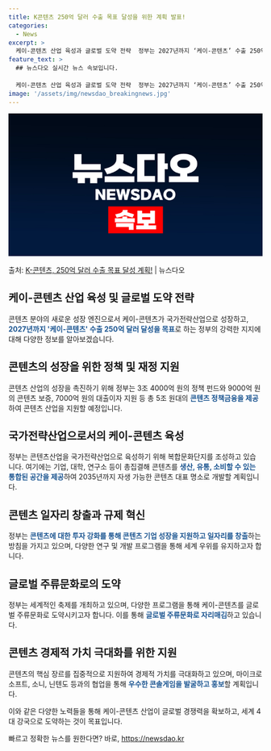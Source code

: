 ```yaml
---
title: K콘텐츠 250억 달러 수출 목표 달성을 위한 계획 발표!
categories:
  - News
excerpt: >
  케이-콘텐츠 산업 육성과 글로벌 도약 전략  정부는 2027년까지 ‘케이-콘텐츠’ 수출 250억 달러 달성을…
feature_text: >
  ## 뉴스다오 실시간 뉴스 속보입니다.

  케이-콘텐츠 산업 육성과 글로벌 도약 전략  정부는 2027년까지 ‘케이-콘텐츠’ 수출 250억 달러 달성을…
image: '/assets/img/newsdao_breakingnews.jpg'
---
```


![뉴스다오 속보](/assets/img/newsdao_breakingnews.jpg)

<p>출처: <a href="https://newsdao.kr/4299" rel="dofollow">K-콘텐츠, 250억 달러 수출 목표 달성 계획!</a> | 뉴스다오</p>

<h2 data-ke-size="size26">케이-콘텐츠 산업 육성 및 글로벌 도약 전략</h2>
콘텐츠 분야의 새로운 성장 엔진으로서 케이-콘텐츠가 국가전략산업으로 성장하고, <b><span style="color: #1a5490;">2027년까지 '케이-콘텐츠' 수출 250억 달러 달성을 목표</span></b>로 하는 정부의 강력한 지지에 대해 다양한 정보를 알아보겠습니다.

<h2 data-ke-size="size26">콘텐츠의 성장을 위한 정책 및 재정 지원</h2>
콘텐츠 산업의 성장을 촉진하기 위해 정부는 3조 4000억 원의 정책 펀드와 9000억 원의 콘텐츠 보증, 7000억 원의 대출이자 지원 등 총 5조 원대의 <b><span style="color: #1a5490;">콘텐츠 정책금융을 제공</span></b>하여 콘텐츠 산업을 지원할 예정입니다.

<h2 data-ke-size="size26">국가전략산업으로서의 케이-콘텐츠 육성</h2>
정부는 콘텐츠산업을 국가전략산업으로 육성하기 위해 복합문화단지를 조성하고 있습니다. 여기에는 기업, 대학, 연구소 등이 총집결해 콘텐츠를 <b><span style="color: #1a5490;">생산, 유통, 소비할 수 있는 통합된 공간을 제공</span></b>하여 2035년까지 자생 가능한 콘텐츠 대표 명소로 개발할 계획입니다.

<h2 data-ke-size="size26">콘텐츠 일자리 창출과 규제 혁신</h2>
정부는 <b><span style="color: #1a5490;">콘텐츠에 대한 투자 강화를 통해 콘텐츠 기업 성장을 지원하고 일자리를 창출</span></b>하는 방침을 가지고 있으며, 다양한 연구 및 개발 프로그램을 통해 세계 우위를 유지하고자 합니다.

<h2 data-ke-size="size26">글로벌 주류문화로의 도약</h2>
정부는 세계적인 축제를 개최하고 있으며, 다양한 프로그램을 통해 케이-콘텐츠를 글로벌 주류문화로 도약시키고자 합니다. 이를 통해 <b><span style="color: #1a5490;">글로벌 주류문화로 자리매김</span></b>하고 있습니다.

<h2 data-ke-size="size26">콘텐츠 경제적 가치 극대화를 위한 지원</h2>
콘텐츠의 핵심 장르를 집중적으로 지원하여 경제적 가치를 극대화하고 있으며, 마이크로소프트, 소니, 닌텐도 등과의 협업을 통해 <b><span style="color: #1a5490;">우수한 콘솔게임을 발굴하고 홍보</span></b>할 계획입니다.

이와 같은 다양한 노력들을 통해 케이-콘텐츠 산업이 글로벌 경쟁력을 확보하고, 세계 4대 강국으로 도약하는 것이 목표입니다. 

빠르고 정확한 뉴스를 원한다면? 바로, <a href="https://newsdao.kr" rel="dofollow">https://newsdao.kr</a>


